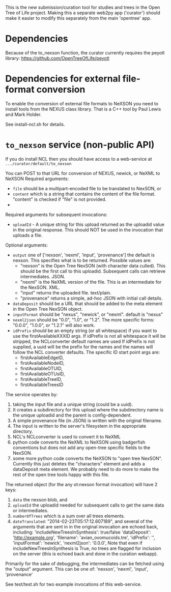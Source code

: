 This is the new submission/curation tool for studies and trees in the Open Tree of Life project. Making this a separate web2py app ('curator') should make it easier to modify this separately from the main 'opentree' app.

Dependencies
============
Because of the to_nexson function, the curator currently requires the peyotl library:
 https://github.com/OpenTreeOfLife/peyotl


Dependencies for external file-format conversion
================================================
To enable the conversion of external file formats to NeXSON you need to install tools
from the NEXUS class library. That is a C++ tool by Paul Lewis and Mark Holder.

See install-ncl.sh for details.

`to_nexson` service (non-public API)
====================================
If you do install NCL then you should have access to a web-service at `.../curator/default/to_nexson`

You can POST to that URL for conversion of NEXUS, newick, or NeXML to NeXSON
Required arguments:
  * `file` should be a multipart-encoded file to be translated to NexSON, or
  * `content` which is a string that contains the content of the file format. "content" is checked if "file" is not provided.
  * 
Required arguments for subsequent invocations:
  * `uploadId` - A unique string for this upload returned as  the uploadid value in the original response. This should NOT be used in the invocation that uploads a file.

Optional arguments:
  * `output` one of ['nexson', 'nexml', 'input', 'provenance'] the default is nexson. This specifies what is to be returned. Possible values are: 
    * "nexson" is the Open Tree NexSON (with character data culled). This should be the first call to this uploadid. Subsequent calls can retrieve intermediates. JSON.
    * "nexml" is the NeXML version of the file. This is an intermediate for the NexSON. XML.
    * "input" returns the uploaded file. text/plain.
    * "provenance" returns a simple, ad-hoc JSON with initial call details.
  * `dataDeposit` should be a URL that should be added to the meta element in the Open Tree NexSON object.
  * `inputFormat` should be "nexus", "newick", or "nexml". default is "nexus"
  * `nexml2json` should be "0.0", "1.0", or "1.2". The more specific forms: "0.0.0", "1.0.0", or "1.2.1" will also work.
  * `idPrefix` should be an empty string (or all whitespace) if you want to use the firstAvailableXXXID args.       If idPrefix is not all whitespace it will be stripped, 
        the NCLconverter default names are used
      If idPrefix is not supplied, a uuid will be the prefix for the 
        names and the names will follow the NCL converter defaults. The specific ID start point args are:
    * firstAvailableEdgeID,
    * firstAvailableNodeID,
    * firstAvailableOTUID,
    * firstAvailableOTUsID,
    * firstAvailableTreeID,
    * firstAvailableTreesID

The service operates by:
  1. taking the input file and a unique string (could be a uuid).
  2. It creates a subdirectory for this upload where the subdirectory name
      is the unique uploadid and the parent is config-dependent.
  3. A simple provenance file (in JSON) is written with the original filename.
  4. The input is written to the server's filesystem in the appropriate directory.
  5. NCL's NCLconverter is used to convert it to NeXML
  6. python code converts the NeXML to NeXSON using badgerfish conventions
        but does not add any open-tree specific fields to the NexSON.
  7. some more python code converts the NeXSON to "open tree NexSON". Currently this just deletes the "characters" element and adds a dataDeposit meta element. We probably need to do more to make the rest of the open tree tools happy with this file.

The returned object (for the any ot:nexson format invocation) will have 2 keys:
  1. `data` the nexson blob, and 
  2. `uploadId` the uploadid needed for subsequent calls to get the same data or intermediates.
  3. `numberOfTrees` which is a sum over all trees elements.
  4. `dateTranslated`: "2014-02-23T05:17:12.607189", 
and several of the arguments that are sent in in the original invocation 
are echoed back, including:
    'includeNewTreesInSynthesis': true/false
    'dataDeposit': 'http://example.org', 
    'filename': 'avian_ovomucoids.tre', 
    'idPrefix': '', 
    'inputFormat': 'newick', 
    'nexml2json': '0.0.0', 
Note that even if includeNewTreesInSynthesis is True, no trees are flagged for
inclusion on the server (this is echoed back and done in the curation webapp).

Primarily for the sake of debugging, the intermediates can be fetched using the "output" argument. This can be one of: 'nexson', 'nexml', 'input', 'provenance'

See test/test.sh for two example invocations of this web-service.
